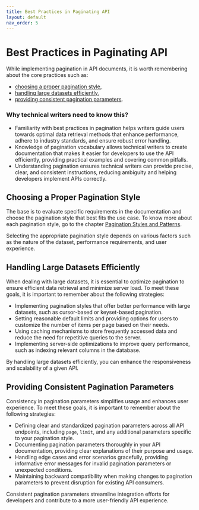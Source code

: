 ```yaml
---
title: Best Practices in Paginating API
layout: default
nav_order: 5
---
```


# Best Practices in Paginating API

While implementing pagination in API documents, it is worth remembering about the core practices such as:
- [choosing a proper pagination style](#Choosing-a-Proper-Pagination-Style),
- [handling large datasets efficiently](#Handling-Large_Datasets),
- [providing consistent pagination parameters](#Providing-Consistent-Pagination-Parameters).

### Why technical writers need to know this?

- Familiarity with best practices in pagination helps writers guide users towards optimal data retrieval methods that enhance performance, adhere to industry standards, and ensure robust error handling.
- Knowledge of pagination vocabulary allows technical writers to create documentation that makes it easier for developers to use the API efficiently, providing practical examples and covering common pitfalls.
- Understanding pagination ensures technical writers can provide precise, clear, and consistent instructions, reducing ambiguity and helping developers implement APIs correctly.

<a id="Choosing-a-Proper-Pagination-Style"></a>
## Choosing a Proper Pagination Style

The base is to evaluate specific requirements in the documentation and choose the pagination style that best fits the use case. To know more about each pagination style, go to the chapter [Pagination Styles and Patterns](Pagination_Styles_and_Patterns).

Selecting the appropriate pagination style depends on various factors such as the nature of the dataset, performance requirements, and user experience. 

<a id="Handling-Large_Datasets"></a>
## Handling Large Datasets Efficiently

When dealing with large datasets, it is essential to optimize pagination to ensure efficient data retrieval and minimize server load. To meet these goals, it is important to remember about the following strategies:

- Implementing pagination styles that offer better performance with large datasets, such as cursor-based or keyset-based pagination.
- Setting reasonable default limits and providing options for users to customize the number of items per page based on their needs.
- Using caching mechanisms to store frequently accessed data and reduce the need for repetitive queries to the server.
- Implementing server-side optimizations to improve query performance, such as indexing relevant columns in the database.

By handling large datasets efficiently, you can enhance the responsiveness and scalability of a given API.

<a id="Providing-Consistent-Pagination-Parameters"></a>
## Providing Consistent Pagination Parameters

Consistency in pagination parameters simplifies usage and enhances user experience. To meet these goals, it is important to remember about the following strategies:

- Defining clear and standardized pagination parameters across all API endpoints, including `page`, `limit`, and any additional parameters specific to your pagination style.
- Documenting pagination parameters thoroughly in your API documentation, providing clear explanations of their purpose and usage.
- Handling edge cases and error scenarios gracefully, providing informative error messages for invalid pagination parameters or unexpected conditions.
- Maintaining backward compatibility when making changes to pagination parameters to prevent disruption for existing API consumers.

Consistent pagination parameters streamline integration efforts for developers and contribute to a more user-friendly API experience.

